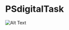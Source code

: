 # PSdigitalTask

![Alt Text](https://github.com/BassamRamadan/PSdigitalTask/blob/main/ScreenRecord/Screen_Recording.gif)

